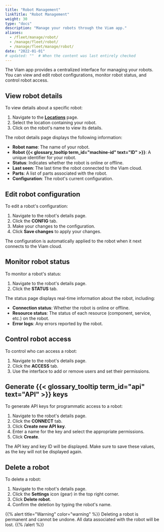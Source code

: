 ```yaml
---
title: "Robot Management"
linkTitle: "Robot Management"
weight: 30
type: "docs"
description: "Manage your robots through the Viam app."
aliases:
  - /fleet/manage/robot/
  - /manage/fleet/robot/
  - /manage/fleet/manage/robot/
date: "2022-01-01"
# updated: ""  # When the content was last entirely checked
---
```


The Viam app provides a centralized interface for managing your robots.
You can view and edit robot configurations, monitor robot status, and control robot access.

## View robot details

To view details about a specific robot:

1. Navigate to the [**Locations**](https://app.viam.com/locations) page.
2. Select the location containing your robot.
3. Click on the robot's name to view its details.

The robot details page displays the following information:

- **Robot name**: The name of your robot.
- **Robot {{< glossary_tooltip term_id="machine-id" text="ID" >}}**: A unique identifier for your robot.
- **Status**: Indicates whether the robot is online or offline.
- **Last seen**: The last time the robot connected to the Viam cloud.
- **Parts**: A list of parts associated with the robot.
- **Configuration**: The robot's current configuration.

## Edit robot configuration

To edit a robot's configuration:

1. Navigate to the robot's details page.
2. Click the **CONFIG** tab.
3. Make your changes to the configuration.
4. Click **Save changes** to apply your changes.

The configuration is automatically applied to the robot when it next connects to the Viam cloud.

## Monitor robot status

To monitor a robot's status:

1. Navigate to the robot's details page.
2. Click the **STATUS** tab.

The status page displays real-time information about the robot, including:

- **Connection status**: Whether the robot is online or offline.
- **Resource status**: The status of each resource (component, service, etc.) on the robot.
- **Error logs**: Any errors reported by the robot.

## Control robot access

To control who can access a robot:

1. Navigate to the robot's details page.
2. Click the **ACCESS** tab.
3. Use the interface to add or remove users and set their permissions.

## Generate {{< glossary_tooltip term_id="api" text="API" >}} keys

To generate API keys for programmatic access to a robot:

1. Navigate to the robot's details page.
2. Click the **CONNECT** tab.
3. Click **Create new API key**.
4. Enter a name for the key and select the appropriate permissions.
5. Click **Create**.

The API key and key ID will be displayed. Make sure to save these values, as the key will not be displayed again.

## Delete a robot

To delete a robot:

1. Navigate to the robot's details page.
2. Click the **Settings** icon (gear) in the top right corner.
3. Click **Delete robot**.
4. Confirm the deletion by typing the robot's name.

{{% alert title="Warning" color="warning" %}}
Deleting a robot is permanent and cannot be undone. All data associated with the robot will be lost.
{{% /alert %}}